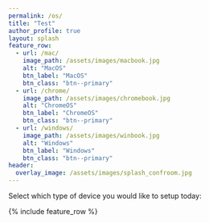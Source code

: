 ```yaml
---
permalink: /os/
title: "Test"
author_profile: true
layout: splash
feature_row:
  - url: /mac/
    image_path: /assets/images/macbook.jpg
    alt: "MacOS"
    btn_label: "MacOS"
    btn_class: "btn--primary"
  - url: /chrome/
    image_path: /assets/images/chromebook.jpg
    alt: "ChromeOS"
    btn_label: "ChromeOS"
    btn_class: "btn--primary"
  - url: /windows/
    image_path: /assets/images/winbook.jpg
    alt: "Windows"
    btn_label: "Windows"
    btn_class: "btn--primary"
header:
  overlay_image: /assets/images/splash_confroom.jpg
---
```


Select which type of device you would like to setup today:


{% include feature_row %}
